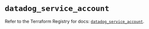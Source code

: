 # `datadog_service_account`

Refer to the Terraform Registry for docs: [`datadog_service_account`](https://registry.terraform.io/providers/datadog/datadog/3.43.1/docs/resources/service_account).

